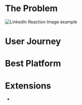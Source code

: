# The Problem
![LinkedIn Reaction Image example](https://github.com/Gear61/Software-Project-Ideas/blob/main/media/linkedin_reaction_image_example.png)

# User Journey

# Best Platform

# Extensions
- 
